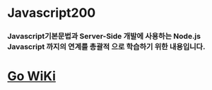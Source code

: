 # Javascript200

### Javascript기본문법과 Server-Side 개발에 사용하는 Node.js Javascript 까지의 연계를 총괄적 으로 학습하기 위한 내용입니다.

# [Go WiKi](https://dev.venet.kr/flowermisty/javascript200/-/wikis/JavascriptExHistory)
